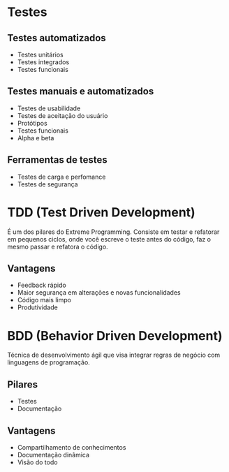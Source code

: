 # Testes 

## Testes automatizados

* Testes unitários
* Testes integrados 
* Testes funcionais

## Testes manuais e automatizados

* Testes de usabilidade
* Testes de aceitação do usuário
* Protótipos
* Testes funcionais
* Alpha e beta

## Ferramentas de testes

* Testes de carga e perfomance
* Testes de segurança

# TDD (Test Driven Development)

É um dos pilares do Extreme Programming. Consiste em testar e refatorar em pequenos ciclos, onde você escreve o teste antes do código, faz o mesmo passar e refatora o código.

## Vantagens
* Feedback rápido
* Maior segurança em alterações e novas funcionalidades
* Código mais limpo
* Produtividade

# BDD (Behavior Driven Development)

Técnica de desenvolvimento ágil que visa integrar regras de negócio com linguagens de programação.

## Pilares 
* Testes
* Documentação

## Vantagens 
* Compartilhamento de conhecimentos
* Documentação dinâmica
* Visão do todo



